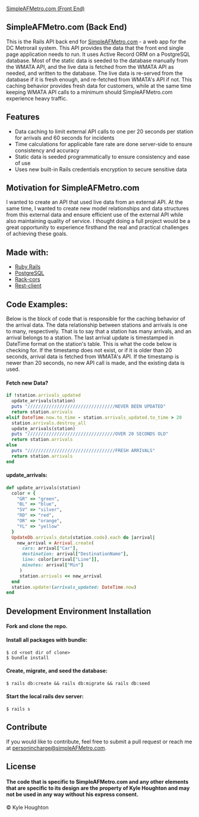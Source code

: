 [SimpleAFMetro.com (Front End)](https://github.com/Dusty211/frontend-metro-app)

## SimpleAFMetro.com (Back End)
This is the Rails API back end for [SimpleAFMetro.com](https://www.simpleafmetro.com) - a web app for the DC Metrorail system. This API provides the data that the front end single page application needs to run. It uses Active Record ORM on a PostgreSQL database. Most of the static data is seeded to the database manually from the WMATA API, and the live data is fetched from the WMATA API as needed, and written to the database. The live data is re-served from the database if it is fresh enough, and re-fetched from WMATA's API if not. This caching behavior provides fresh data for customers, while at the same time keeping WMATA API calls to a minimum should SimpleAFMetro.com experience heavy traffic.

## Features
- Data caching to limit external API calls to one per 20 seconds per station for arrivals and 60 seconds for incidents
- Time calculations for applicable fare rate are done server-side to ensure consistency and accuracy
- Static data is seeded programmatically to ensure consistency and ease of use
- Uses new built-in Rails credentials encryption to secure sensitive data

## Motivation for SimpleAFMetro.com
I wanted to create an API that used live data from an external API. At the same time, I wanted to create new model relationships and data structures from this external data and ensure efficient use of the external API while also maintaining quality of service. I thought doing a full project would be a great opportunity to experience firsthand the real and practical challenges of achieving these goals.

## Made with:

- [Ruby Rails](https://github.com/rails/rails)
- [PostgreSQL](https://github.com/postgres/postgres)
- [Rack-cors](https://github.com/cyu/rack-cors)
- [Rest-client](https://github.com/rest-client/rest-client)

## Code Examples:

Below is the block of code that is responsible for the caching behavior of the arrival data. The data relationship between stations and arrivals is one to many, respectively. That is to say that a station has many arrivals, and an arrival belongs to a station. The last arrival update is timestamped in DateTime format on the station's table. This is what the code below is checking for. If the timestamp does not exist, or if it is older than 20 seconds, arrival data is fetched from WMATA's API. If the timestamp is newer than 20 seconds, no new API call is made, and the existing data is used.

#### Fetch new Data?

```ruby
if !station.arrivals_updated
  update_arrivals(station)
  puts "/////////////////////////////////NEVER BEEN UPDATED"
  return station.arrivals
elsif DateTime.now.to_time - station.arrivals_updated.to_time > 20
  station.arrivals.destroy_all
  update_arrivals(station)
  puts "/////////////////////////////////OVER 20 SECONDS OLD"
  return station.arrivals
else
  puts "/////////////////////////////////FRESH ARRIVALS"
  return station.arrivals
end
```

#### update_arrivals:

```ruby
def update_arrivals(station)
  color = {
    "GR" => "green",
    "BL" => "blue",
    "SV" => "silver",
    "RD" => "red",
    "OR" => "orange",
    "YL" => "yellow"
  }
  UpdateDb.arrivals_data(station.code).each do |arrival|
    new_arrival = Arrival.create(
      cars: arrival["Car"],
      destination: arrival["DestinationName"],
      line: color[arrival["Line"]],
      minutes: arrival["Min"]
     )
     station.arrivals << new_arrival
  end
  station.update!(arrivals_updated: DateTime.now)
end
```

## Development Environment Installation
#### Fork and clone the repo.

#### Install all packages with bundle:
`$ cd <root dir of clone>`  
`$ bundle install`

#### Create, migrate, and seed the database:
`$ rails db:create && rails db:migrate && rails db:seed`

#### Start the local rails dev server:
`$ rails s`

## Contribute

If you would like to contribute, feel free to submit a pull request or reach me at [personincharge@simpleAFMetro.com](mailto:personincharge@simpleAFMetro.com).

## License
#### The code that is specific to SimpleAFMetro.com and any other elements that are specific to its design are the property of Kyle Houghton and may not be used in any way without his express consent.  
© Kyle Houghton
